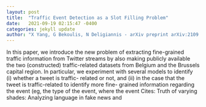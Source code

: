```yaml
---
layout: post
title:  "Traffic Event Detection as a Slot Filling Problem"
date:   2021-09-19 02:15:47 -0400
categories: jekyll update
author: "X Yang, G Bekoulis, N Deligiannis - arXiv preprint arXiv:2109.06035, 2021"
---
```

In this paper, we introduce the new problem of extracting fine-grained traffic information from Twitter streams by also making publicly available the two (constructed) traffic-related datasets from Belgium and the Brussels capital region. In particular, we experiment with several models to identify (i) whether a tweet is traffic- related or not, and (ii) in the case that the tweet is traffic-related to identify more fine- grained information regarding the event (eg, the type of the event, where the event Cites: Truth of varying shades: Analyzing language in fake news and